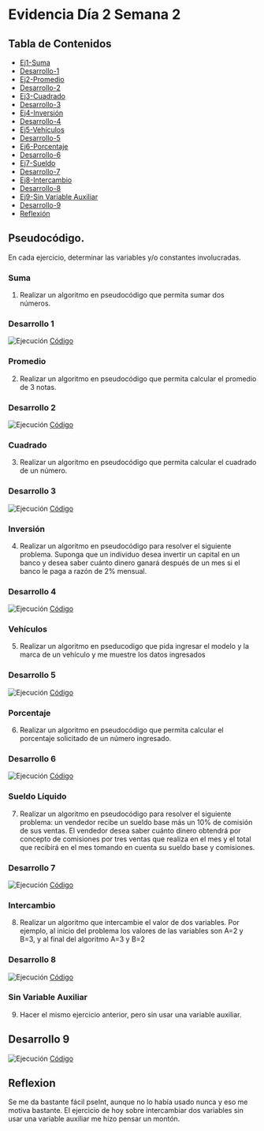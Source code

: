 # Evidencia Día 2 Semana 2
## Tabla de Contenidos
- [Ej1-Suma](#suma)
- [Desarrollo-1](#desarrollo-1)
- [Ej2-Promedio](#promedio)
- [Desarrollo-2](#desarrollo-2)
- [Ej3-Cuadrado](#cuadrado)
- [Desarrollo-3](#desarrollo-3)
- [Ej4-Inversión](#inversion)
- [Desarrollo-4](#desarrollo-4)
- [Ej5-Vehículos](#vehiculos)
- [Desarrollo-5](#desarrollo-5)
- [Ej6-Porcentaje](#porcentaje)
- [Desarrollo-6](#desarrollo-6)
- [Ej7-Sueldo](#sueldo)
- [Desarrollo-7](#desarrollo-7)
- [Ej8-Intercambio](#intercambio)
- [Desarrollo-8](#desarrollo-8)
- [Ej9-Sin Variable Auxiliar](#sin-variable-auxiliar)
- [Desarrollo-9](#desarrollo-9)
- [Reflexión](#reflexion)
## Pseudocódigo.
En cada ejercicio, determinar las variables y/o constantes involucradas.
### Suma
1. Realizar un algoritmo en pseudocódigo que permita sumar dos números.
### Desarrollo 1
![Ejecución](https://raw.githubusercontent.com/SebaFarias/modulo_programacion_basica_en_java/master/Diagramas%20de%20flujo/Suma.PNG)
[Código](https://github.com/SebaFarias/modulo_programacion_basica_en_java/blob/master/Diagramas%20de%20flujo/suma.psc)
### Promedio
2. Realizar un algoritmo en pseudocódigo que permita calcular el promedio de 3 notas.
### Desarrollo 2
![Ejecución](https://raw.githubusercontent.com/SebaFarias/modulo_programacion_basica_en_java/master/Diagramas%20de%20flujo/Promedio.PNG)
[Código](https://github.com/SebaFarias/modulo_programacion_basica_en_java/blob/master/Diagramas%20de%20flujo/promedio.psc)
### Cuadrado
3. Realizar un algoritmo en pseudocódigo que permita calcular el cuadrado de un número.
### Desarrollo 3
![Ejecución](https://raw.githubusercontent.com/SebaFarias/modulo_programacion_basica_en_java/master/Diagramas%20de%20flujo/Cuadrado.PNG)
[Código](https://github.com/SebaFarias/modulo_programacion_basica_en_java/blob/master/Diagramas%20de%20flujo/cuadrado.psc)

### Inversión
4. Realizar un algoritmo en pseudocódigo para resolver el siguiente problema. Suponga que un individuo desea invertir un capital en un banco y desea saber cuánto dinero ganará después de un mes si el banco le paga a razón de 2% mensual.
### Desarrollo 4
![Ejecución](https://raw.githubusercontent.com/SebaFarias/modulo_programacion_basica_en_java/master/Diagramas%20de%20flujo/Inversion.PNG)
[Código](https://github.com/SebaFarias/modulo_programacion_basica_en_java/blob/master/Diagramas%20de%20flujo/inversion.psc)
### Vehículos
5. Realizar un algoritmo en pseducodigo que pida ingresar el modelo y la marca de un vehículo y me muestre los datos ingresados
### Desarrollo 5
![Ejecución](https://raw.githubusercontent.com/SebaFarias/modulo_programacion_basica_en_java/master/Diagramas%20de%20flujo/Vehiculos.PNG)
[Código](https://github.com/SebaFarias/modulo_programacion_basica_en_java/blob/master/Diagramas%20de%20flujo/vehiculos.psc)
### Porcentaje
6. Realizar un algoritmo en pseudocódigo que permita calcular el porcentaje solicitado de un número ingresado.
### Desarrollo 6
![Ejecución](https://raw.githubusercontent.com/SebaFarias/modulo_programacion_basica_en_java/master/Diagramas%20de%20flujo/Porcentaje.PNG)
[Código](https://github.com/SebaFarias/modulo_programacion_basica_en_java/blob/master/Diagramas%20de%20flujo/porcentaje.psc)
### Sueldo Líquido
7. Realizar un algoritmo en pseudocódigo para resolver el siguiente problema: un vendedor recibe un sueldo base más un 10% de comisión de sus ventas. El vendedor desea saber cuánto dinero obtendrá por concepto de comisiones por tres ventas que realiza en el mes y el total que recibirá en el mes tomando en cuenta su sueldo base y comisiones.
### Desarrollo 7
![Ejecución](https://raw.githubusercontent.com/SebaFarias/modulo_programacion_basica_en_java/master/Diagramas%20de%20flujo/Sueldo.PNG)
[Código](https://github.com/SebaFarias/modulo_programacion_basica_en_java/blob/master/Diagramas%20de%20flujo/sueldo.psc)
### Intercambio
8. Realizar un algoritmo que intercambie el valor de dos variables. Por ejemplo, al inicio del problema los valores de las variables son A=2 y B=3, y al final del algoritmo A=3 y B=2
### Desarrollo 8
![Ejecución](https://raw.githubusercontent.com/SebaFarias/modulo_programacion_basica_en_java/master/Diagramas%20de%20flujo/Intercambio.PNG)
[Código](https://github.com/SebaFarias/modulo_programacion_basica_en_java/blob/master/Diagramas%20de%20flujo/intercambio.psc)
### Sin Variable Auxiliar
9. Hacer el mismo ejercicio anterior, pero sin usar una variable auxiliar.
## Desarrollo 9
![Ejecución](https://raw.githubusercontent.com/SebaFarias/modulo_programacion_basica_en_java/master/Diagramas%20de%20flujo/Intercambio2.PNG)
[Código](https://github.com/SebaFarias/modulo_programacion_basica_en_java/blob/master/Diagramas%20de%20flujo/intercambio2.psc)
## Reflexion
Se me da bastante fácil pseInt, aunque no lo había usado nunca y eso me motiva bastante. El ejercicio de hoy sobre intercambiar dos variables sin usar una variable auxiliar me hizo pensar un montón.